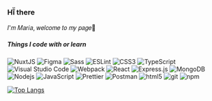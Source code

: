### Hi̐̈ there

𝐼'𝑚 𝑀𝑎𝑟𝑖𝑎, 𝑤𝑒𝑙𝑐𝑜𝑚𝑒 𝑡𝑜 𝑚𝑦 𝑝𝑎𝑔𝑒🌷 

##### Things I code with or learn
<p>
  <img alt="NuxtJS" src="https://img.shields.io/badge/-NuxtJS-white?&style=flat-square&logo=NuxtJS&logoColor=black" />
  <img alt="Figma" src="https://img.shields.io/badge/-Figma-white?&style=flat-square&logo=figma&logoColor=black"/>
  <img alt="Sass" src="https://img.shields.io/badge/-Sass-white?style=flat-square&logo=sass&logoColor=CC6699" />
  <img alt="ESLint" src="https://img.shields.io/badge/ESLint-white?style=flat-square&logo=eslint&logoColor=4B3263" />
  <img alt="CSS3" src="https://img.shields.io/badge/-CSS3-white?&style=flat-square&logo=css3&logoColor=%231572B6"/>
  <img alt="TypeScript" src="https://img.shields.io/badge/-TypeScript-white?style=flat-square&logo=typescript&logoColor=007ACC" />
  <img alt="Visual Studio Code" src="https://img.shields.io/badge/-VS%20Code-white?&style=flat-square&logo=visual-studio-code&logoColor=0078d7"/>
  <img alt="Webpack" src="https://img.shields.io/badge/-Webpack-white?&style=flat-square&logo=webpack&logoColor=8DD6F9" />
  <img alt="React" src="https://img.shields.io/badge/-React-white?style=flat-square&logo=react&logoColor=45b8d8" />
  <img alt="Express.js" src="https://img.shields.io/badge/Express.js-white?style=flat-square&logo=express&logoColor=%2361DAFB"/>
  <img alt="MongoDB" src ="https://img.shields.io/badge/MongoDB-white?style=flat-square&logo=mongodb&logoColor=%234ea94b"/>
  <img alt="Nodejs" src="https://img.shields.io/badge/-Nodejs-white?style=flat-square&logo=Node.js&logoColor=43853d" />
  <img alt="JavaScript" src="https://img.shields.io/badge/-JavaScript-white?&style=flat-square&logo=javascript&logoColor=%23F7DF1E"/>
  <img alt="Prettier" src="https://img.shields.io/badge/-Prettier-white?style=flat-square&logo=prettier&logoColor=F7B93E" />
  <img alt="Postman" src="https://img.shields.io/badge/Postman-white?style=flat-square&logo=postman&logoColor=FF6C37" />
  <img alt="html5" src="https://img.shields.io/badge/-HTML5-white?style=flat-square&logo=html5&logoColor=E34F26" />
  <img alt="git" src="https://img.shields.io/badge/-Git-white?style=flat-square&logo=git&logoColor=F05032" />
  <img alt="npm" src="https://img.shields.io/badge/-NPM-white?style=flat-square&logo=npm&logoColor=CB3837" />
</p>

[![Top Langs](https://github-readme-stats.vercel.app/api/top-langs/?username=Maria-Lu&layout=compact&bg_color=20,FFFFF5,FFFAFA,F0F8FF,FFF0F5,FFECEA&title_color=333&text_color=333&hide_border=true)](https://github.com/Maria-Lu/github-readme-stats)
